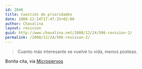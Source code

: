 ```yaml
---
id: 2846
title: Cuestión de prioridades
date: 2008-12-24T17:47:33+02:00
author: Chavalina
layout: revision
guid: http://www.chavalina.net/2008/12/24/506-revision-2/
permalink: /2008/12/24/506-revision-2/
---
```

> Cuanto más interesante se vuelve tu vida, menos posteas.

Bonita cita, via <a href="http://www.microsiervos.com/archivo/frases-citas/intereses.html" target="_blank">Microsiervos</a>